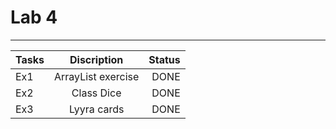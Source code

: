 # Lab 4

---

| Tasks |                                                               Discription                                                               | Status |
|-------|:---------------------------------------------------------------------------------------------------------------------------------------:|-------:|
| Ex1   |                                                           ArrayList exercise                                                            |   DONE |
| Ex2   |                     Class Dice                      |   DONE |
| Ex3   |Lyyra cards|   DONE |
